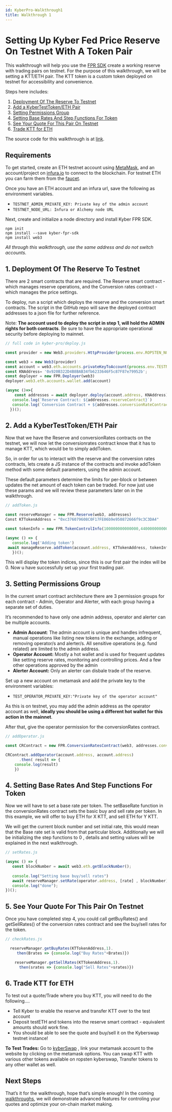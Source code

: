 ```yaml
---
id: KyberPro-Walkthrough1
title: Walkthrough 1
---
```

[//]: # (tagline)

# Setting Up Kyber Fed Price Reserve On Testnet With A Token Pair

This walkthrough will help you use the [FPR SDK](https://github.com/KyberNetwork/fpr-sdk.js) create a working reserve with trading pairs on testnet. For the purpose of this walkthrough, we will be setting a KTT/ETH pair. The KTT token is a custom token deployed on testnet for accessibility and convenience. 

Steps here includes:

  1. [Deployment Of The Reserve To Testnet](#1-deployment-of-the-reserve-to-testnet)
  2. [Add a KyberTestToken/ETH Pair](#2-add-a-kybertesttokeneth-pair)
  3. [Setting Permissions Group](#3-setting-permissions-group)
  4. [Setting Base Rates And Step Functions For Token](#4-setting-base-rates-and-step-functions-for-token)
  5. [See Your Quote For This Pair On Testnet](#5-see-your-quote-for-this-pair-on-testnet)
  6. [Trade KTT for ETH](#6-trade-ktt-for-eth)

The source code for this walkthrough is at [link](https://github.com/KyberNetwork/kyber-pro/tree/master/tutorials/scripts). 


## Requirements

To get started, create an ETH testnet account using [MetaMask](https://metamask.io/), and an account/project on [infura.io](https://infura.io/) to connect to the blockchain. For testnet ETH you can farm them from the [faucet](https://faucet.metamask.io/). 

Once you have an ETH account and an infura url, save the following as environment variables. 

*   `TESTNET_ADMIN_PRIVATE_KEY: Private key of the admin account`
*   `TESTNET_NODE_URL: Infura or Alchemy node URL `

Next, create and initialize a node directory and install Kyber FPR SDK.

```
npm init
npm install --save kyber-fpr-sdk 
npm install web3
```

*All through this walkthrough, use the same address and do not switch accounts.* 

## 1. Deployment Of The Reserve To Testnet

There are 2 smart contracts that are required. The Reserve smart contract - which manages reserve operations, and the Conversion rates contract - which manages the price settings. 

To deploy, run a script which deploys the reserve and the conversion smart contracts. The script in the GitHub repo will save the deployed contract addresses to a json file for further reference.

Note: **The account used to deploy the script in step 1, will hold the ADMIN rights for both contracts**. Be sure to have the appropriate operational security before deploying to mainnet.

```js
// full code in kyber-pro/deploy.js

const provider = new Web3.providers.HttpProvider(process.env.ROPSTEN_NODE_URL)

const web3 = new Web3(provider)
const account = web3.eth.accounts.privateKeyToAccount(process.env.TESTNET_ADMIN_PRIVATE_KEY)
const KNAddress= '0x920B322D4B8BAB34fb6233646F5c87F87e79952b';
const deployer = new FPR.Deployer(web3)
deployer.web3.eth.accounts.wallet.add(account)

(async ()=>{
    const addresses = await deployer.deploy(account.address, KNAddress);
   console.log(`Reserve Contract: ${addresses.reserveContract}`)
   console.log(`Conversion Contract + ${addresses.conversionRateContract}`)
  })();
```

## 2. Add a KyberTestToken/ETH Pair 

Now that we have the Reserve and conversionRates contracts on the testnet, we will now let the conversionrates contract know that it has to manage KTT, which would be to simply addToken.

So, in order for us to interact with the reserve and the conversion rates contracts, lets create a JS instance of the contracts and invoke addToken method with some default parameters, using the admin account. 

These default parameters determine the limits for per-block or between updates the net amount of each token can be traded. For now just use these params and we will review these parameters later on in the walkthrough. 


```js
// addToken.js

const reserveManager = new FPR.Reserve(web3, addresses)
Const KTTokenAddress = "0xc376079608C0F17FE06b9e950872666f9c3C3DA4"

const tokenInfo = new FPR.TokenControlInfo(100000000000000,440000000000000000000n,920000000000000000000n)

(async () => {
   console.log('Adding token')
 await manageReserve.addToken(account.address, KTTokenAddress, tokenInfo)
   })();
```


This will display the token indices, since this is our first pair the index will be 0. Now u have successfully set up your first trading pair.


## 3. Setting Permissions Group 
In the current smart contract architecture there are 3 permission groups for each contract - Admin, Operator and Alerter, with each group having a separate set of duties. 

It’s recommended to have only one admin address, operator and alerter can be multiple accounts. 

*   **Admin Account**: The admin account is unique and handles infrequent, manual operations like listing new tokens in the exchange, adding or removing operator/s and alerter/s. All sensitive operations (e.g. fund related) are limited to the admin address. 
*   **Operator Account:** Mostly a hot wallet and is used for frequent updates like setting reserve rates, monitoring and controlling prices. And a few other operations approved by the admin
*   **Alerter Account:** Only an alerter can disbale trade of the reserve.

Set up a new account on metamask and add the private key to the environment variables:

*   `TEST_OPERATOR_PRIVATE_KEY:"Private key of the operator account"`

As this is on testnet, you may add the admin address as the operator account as well, **ideally you should be using a different hot wallet for this action in the mainnet**.  

After that, give the operator permission for the conversionRates contract.

```js
// addOperator.js

const CRContract = new FPR.ConversionRatesContract(web3, addresses.conversionRates)

CRContract.addOperator(account.address, account.address)
      .then( result => {
    console.log(result)
    })
```

## 4. Setting Base Rates And Step Functions For Token

Now we will have to set a base rate per token. The setBaseRate function in the conversionRates contract sets the basic buy and sell rate per token. In this example, we will offer to buy ETH for X KTT, and sell ETH for Y KTT. 

We will get the current block number and set initial rate, this would mean that the Base rate set is valid from that particular block. Additionally we will be initializing the step functions to 0 , details and setting values will be explained in the next walkthrough.


```js
// setRates.js

(async () => {
   const blockNumber = await web3.eth.getBlockNumber();
  
   console.log("Setting base buy/sell rates")
   await reserveManager.setRate(operator.address, [rate] , blockNumber);
   console.log("done");
})();
```

## 5. See Your Quote For This Pair On Testnet 

Once you have completed step 4, you could call getBuyRates() and getSellRates() of the conversion rates contract and see the buy/sell rates for the token.


```js
// checkRates.js

  reserveManager.getBuyRates(KTTokenAddress,1).
     then(Brates => {console.log("Buy Rates"+Brates)})

    reserveManager.getSellRates(KTTokenAddress,1).
      then(srates => {console.log("Sell Rates"+srates)})
```

## 6. Trade KTT for ETH

To test out a quote/Trade where you buy KTT, you will need to do the following….

- Tell Kyber to enable the reserve and transfer KTT over to the test account
- Deposit testETH and tokens into the reserve smart contract - equivalent amounts should work fine.
- You should be able to see the quote and buy/sell it on the Kyberswap testnet instance!

**To Test Trades:**
 Go to [kyberSwap](https://ropsten.kyber.network/swap/eth-knc) , link your metamask account to the website by clicking on the metamask options. You can swap KTT with various other tokens available on ropsten kyberswap, Transfer tokens to any other wallet as well.

## Next Steps

That’s it for the walkthrough, hope that’s simple enough! In the coming [walkthroughs](kyberpro-walkthrough2.md), we will demonstrate advanced features for controling your quotes and optimize your on-chain market making. 

